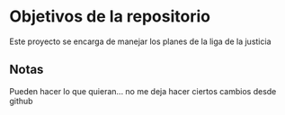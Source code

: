 # Objetivos de la repositorio

Este proyecto se encarga de manejar los planes de la liga de la justicia


## Notas
Pueden hacer lo que quieran...
no me deja hacer ciertos cambios desde github
